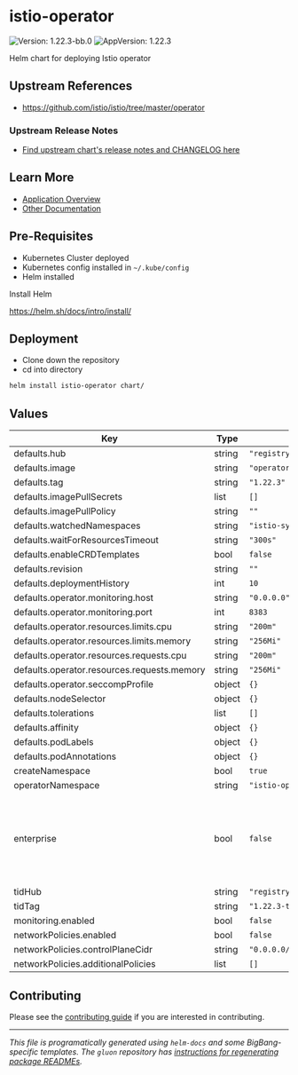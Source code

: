 <!-- Warning: Do not manually edit this file. See notes on gluon + helm-docs at the end of this file for more information. -->
# istio-operator

![Version: 1.22.3-bb.0](https://img.shields.io/badge/Version-1.22.3--bb.0-informational?style=flat-square) ![AppVersion: 1.22.3](https://img.shields.io/badge/AppVersion-1.22.3-informational?style=flat-square)

Helm chart for deploying Istio operator

## Upstream References

* <https://github.com/istio/istio/tree/master/operator>

### Upstream Release Notes

* [Find upstream chart's release notes and CHANGELOG here](https://istio.io/latest/news/releases/)

## Learn More

* [Application Overview](docs/overview.md)
* [Other Documentation](docs/)

## Pre-Requisites

* Kubernetes Cluster deployed
* Kubernetes config installed in `~/.kube/config`
* Helm installed

Install Helm

<https://helm.sh/docs/intro/install/>

## Deployment

* Clone down the repository
* cd into directory

```bash
helm install istio-operator chart/
```

## Values

| Key | Type | Default | Description |
|-----|------|---------|-------------|
| defaults.hub | string | `"registry1.dso.mil/ironbank/opensource/istio"` |  |
| defaults.image | string | `"operator"` |  |
| defaults.tag | string | `"1.22.3"` |  |
| defaults.imagePullSecrets | list | `[]` |  |
| defaults.imagePullPolicy | string | `""` |  |
| defaults.watchedNamespaces | string | `"istio-system"` |  |
| defaults.waitForResourcesTimeout | string | `"300s"` |  |
| defaults.enableCRDTemplates | bool | `false` |  |
| defaults.revision | string | `""` |  |
| defaults.deploymentHistory | int | `10` |  |
| defaults.operator.monitoring.host | string | `"0.0.0.0"` |  |
| defaults.operator.monitoring.port | int | `8383` |  |
| defaults.operator.resources.limits.cpu | string | `"200m"` |  |
| defaults.operator.resources.limits.memory | string | `"256Mi"` |  |
| defaults.operator.resources.requests.cpu | string | `"200m"` |  |
| defaults.operator.resources.requests.memory | string | `"256Mi"` |  |
| defaults.operator.seccompProfile | object | `{}` |  |
| defaults.nodeSelector | object | `{}` |  |
| defaults.tolerations | list | `[]` |  |
| defaults.affinity | object | `{}` |  |
| defaults.podLabels | object | `{}` |  |
| defaults.podAnnotations | object | `{}` |  |
| createNamespace | bool | `true` |  |
| operatorNamespace | string | `"istio-operator"` |  |
| enterprise | bool | `false` | Tetrate Istio Distribution - Tetrate provides FIPs verified Istio and Envoy software and support, validated through the FIPs Boring Crypto module. Find out more from Tetrate - <https://www.tetrate.io/tetrate-istio-subscription> |
| tidHub | string | `"registry1.dso.mil/ironbank/tetrate/istio"` |  |
| tidTag | string | `"1.22.3-tetratefips-v0"` |  |
| monitoring.enabled | bool | `false` |  |
| networkPolicies.enabled | bool | `false` |  |
| networkPolicies.controlPlaneCidr | string | `"0.0.0.0/0"` |  |
| networkPolicies.additionalPolicies | list | `[]` |  |

## Contributing

Please see the [contributing guide](./CONTRIBUTING.md) if you are interested in contributing.

---

_This file is programatically generated using `helm-docs` and some BigBang-specific templates. The `gluon` repository has [instructions for regenerating package READMEs](https://repo1.dso.mil/big-bang/product/packages/gluon/-/blob/master/docs/bb-package-readme.md)._
